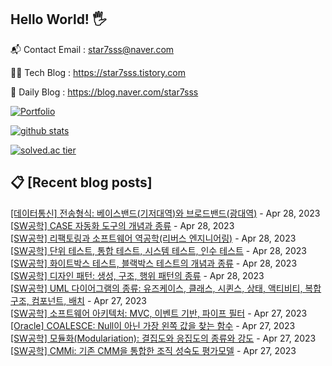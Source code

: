 ## Hello World! 🖐

📬 Contact Email : star7sss@naver.com

👨‍💻 Tech Blog : https://star7sss.tistory.com

🤪 Daily Blog : https://blog.naver.com/star7sss

[![Portfolio](https://img.shields.io/badge/Portfolio-%23000000.svg?style=for-the-badge&logo=firefox&logoColor=#FF7139)](https://fern-way-13f.notion.site/Jang-Thang-3b7b327981a2456c8ee5952eadb848b9)

[![github stats](https://github-readme-stats.vercel.app/api?username=jangThang&show_icons=true&hide_border=False)](https://star7sss.tistory.com)

[![solved.ac tier](http://mazassumnida.wtf/api/v2/generate_badge?boj=star7sss)](https://solved.ac/star7sss)

## 📋 [Recent blog posts]
[[데이터통신] 전송형식: 베이스밴드(기저대역)와 브로드밴드(광대역)](https://star7sss.tistory.com/849) - Apr 28, 2023<br>
[[SW공학] CASE 자동화 도구의 개념과 종류](https://star7sss.tistory.com/848) - Apr 28, 2023<br>
[[SW공학] 리팩토링과 소프트웨어 역공학(리버스 엔지니어링)](https://star7sss.tistory.com/847) - Apr 28, 2023<br>
[[SW공학] 단위 테스트, 통합 테스트, 시스템 테스트, 인수 테스트](https://star7sss.tistory.com/846) - Apr 28, 2023<br>
[[SW공학] 화이트박스 테스트, 블랙박스 테스트의 개념과 종류](https://star7sss.tistory.com/845) - Apr 28, 2023<br>
[[SW공학] 디자인 패턴: 생성, 구조, 행위 패턴의 종류](https://star7sss.tistory.com/844) - Apr 28, 2023<br>
[[SW공학] UML 다이어그램의 종류: 유즈케이스, 클래스, 시퀸스, 상태, 액티비티, 복합 구조, 컴포넌트, 배치](https://star7sss.tistory.com/843) - Apr 27, 2023<br>
[[SW공학] 소프트웨어 아키텍처: MVC, 이벤트 기반, 파이프 필터](https://star7sss.tistory.com/842) - Apr 27, 2023<br>
[[Oracle] COALESCE: Null이 아닌 가장 왼쪽 값을 찾는 함수](https://star7sss.tistory.com/766) - Apr 27, 2023<br>
[[SW공학] 모듈화(Modulariation): 결집도와 응집도의 종류와 강도](https://star7sss.tistory.com/841) - Apr 27, 2023<br>
[[SW공학] CMMi: 기존 CMM을 통합한 조직 성숙도 평가모델](https://star7sss.tistory.com/840) - Apr 27, 2023<br>
